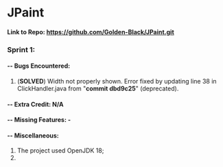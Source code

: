 # JPaint
#### Link to Repo: https://github.com/Golden-Black/JPaint.git 

### Sprint 1:
#### -- Bugs Encountered: 
1. (<b>SOLVED</b>) Width not properly shown. Error fixed by updating line 38 in ClickHandler.java from  "<b>commit dbd9c25</b>" (deprecated). 
#### -- Extra Credit: N/A
#### -- Missing Features: - 
#### -- Miscellaneous: 
1. The project used OpenJDK 18;
2. 
